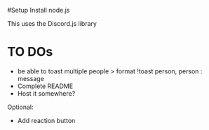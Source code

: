 #Setup
Install node.js

This uses the Discord.js library


# TO DOs
- be able to toast multiple people > format !toast person, person : message
- Complete README
- Host it somewhere? 

Optional: 
- Add reaction button

